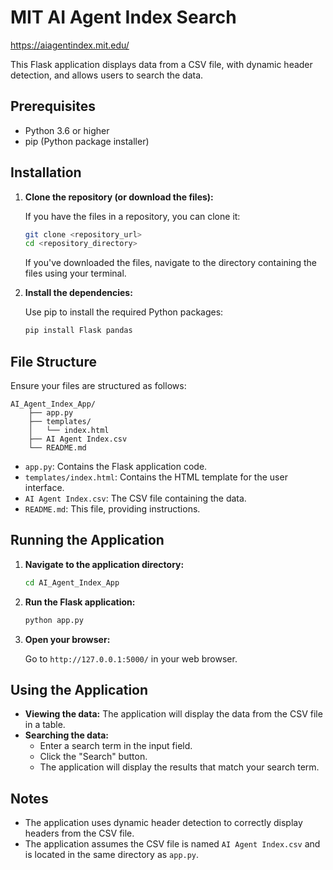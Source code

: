
# MIT AI Agent Index Search
https://aiagentindex.mit.edu/

This Flask application displays data from a CSV file, with dynamic header detection, and allows users to search the data.

## Prerequisites

* Python 3.6 or higher
* pip (Python package installer)

## Installation

1.  **Clone the repository (or download the files):**

    If you have the files in a repository, you can clone it:

    ```bash
    git clone <repository_url>
    cd <repository_directory>
    ```

    If you've downloaded the files, navigate to the directory containing the files using your terminal.

2.  **Install the dependencies:**

    Use pip to install the required Python packages:

    ```bash
    pip install Flask pandas
    ```

## File Structure

Ensure your files are structured as follows:

```
AI_Agent_Index_App/
    ├── app.py
    ├── templates/
    │   └── index.html
    ├── AI Agent Index.csv
    └── README.md
```

* `app.py`: Contains the Flask application code.
* `templates/index.html`: Contains the HTML template for the user interface.
* `AI Agent Index.csv`: The CSV file containing the data.
* `README.md`: This file, providing instructions.

## Running the Application

1.  **Navigate to the application directory:**

    ```bash
    cd AI_Agent_Index_App
    ```

2.  **Run the Flask application:**

    ```bash
    python app.py
    ```

3.  **Open your browser:**

    Go to `http://127.0.0.1:5000/` in your web browser.

## Using the Application

* **Viewing the data:** The application will display the data from the CSV file in a table.
* **Searching the data:**
    * Enter a search term in the input field.
    * Click the "Search" button.
    * The application will display the results that match your search term.

## Notes

* The application uses dynamic header detection to correctly display headers from the CSV file.
* The application assumes the CSV file is named `AI Agent Index.csv` and is located in the same directory as `app.py`.
```